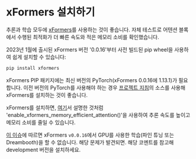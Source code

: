 <!--Copyright 2024 The HuggingFace Team. All rights reserved.

Licensed under the Apache License, Version 2.0 (the "License"); you may not use this file except in compliance with
the License. You may obtain a copy of the License at

http://www.apache.org/licenses/LICENSE-2.0

Unless required by applicable law or agreed to in writing, software distributed under the License is distributed on
an "AS IS" BASIS, WITHOUT WARRANTIES OR CONDITIONS OF ANY KIND, either express or implied. See the License for the
specific language governing permissions and limitations under the License.
-->

# xFormers 설치하기

추론과 학습 모두에 [xFormers](https://github.com/facebookresearch/xformers)를 사용하는 것이 좋습니다.
자체 테스트로 어텐션 블록에서 수행된 최적화가 더 빠른 속도와 적은 메모리 소비를 확인했습니다.

2023년 1월에 출시된 xFormers 버전 '0.0.16'부터 사전 빌드된 pip wheel을 사용하여 쉽게 설치할 수 있습니다:

```bash
pip install xformers
```

<Tip>

xFormers PIP 패키지에는 최신 버전의 PyTorch(xFormers 0.0.16에 1.13.1)가 필요합니다. 이전 버전의 PyTorch를 사용해야 하는 경우 [프로젝트 지침](https://github.com/facebookresearch/xformers#installing-xformers)의 소스를 사용해 xFormers를 설치하는 것이 좋습니다.

</Tip>

xFormers를 설치하면, [여기](fort-obsidian/diffusers/docs/source/ko/optimization/fp16.md#memory-efficient-attention)서 설명한 것처럼 'enable_xformers_memory_efficient_attention()'을 사용하여 추론 속도를 높이고 메모리 소비를 줄일 수 있습니다.

<Tip warning={true}>

[이 이슈](https://github.com/huggingface/diffusers/issues/2234#issuecomment-1416931212)에 따르면 xFormers `v0.0.16`에서 GPU를 사용한 학습(파인 튜닝 또는 Dreambooth)을 할 수 없습니다. 해당 문제가 발견되면. 해당 코멘트를 참고해 development 버전을 설치하세요.

</Tip>
